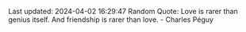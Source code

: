 Last updated: 2024-04-02 16:29:47
Random Quote: Love is rarer than genius itself. And friendship is rarer than love. - Charles Péguy